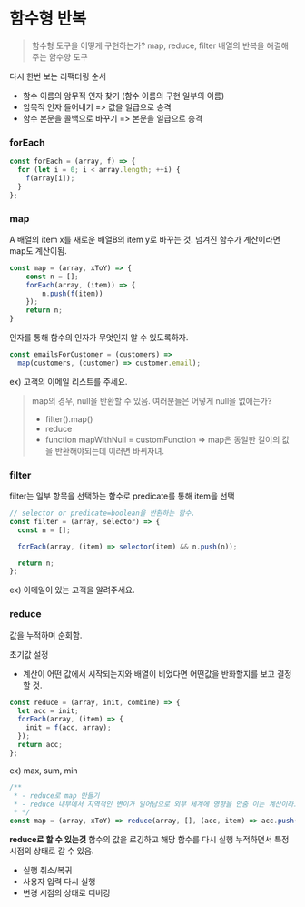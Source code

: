 # 함수형 반복

> 함수형 도구을 어떻게 구현하는가?
> map, reduce, filter 배열의 반복을 해결해주는 함수향 도구

다시 한번 보는 리팩터링 순서

- 함수 이름의 암무적 인자 찾기 (함수 이름의 구현 일부의 이름)
- 암묵적 인자 들어내기 => 값을 일급으로 승격
- 함수 본문을 콜백으로 바꾸기 => 본문을 일급으로 승격

### forEach

```js
const forEach = (array, f) => {
  for (let i = 0; i < array.length; ++i) {
    f(array[i]);
  }
};
```

### map

A 배열의 item x를 새로운 배열B의 item y로 바꾸는 것.
넘겨진 함수가 계산이라면 map도 계산이됨.

```js
const map = (array, xToY) => {
    const n = [];
    forEach(array, (item)) => {
        n.push(f(item))
    });
    return n;
}
```

인자를 통해 함수의 인자가 무엇인지 알 수 있도록하자.

```js
const emailsForCustomer = (customers) =>
  map(customers, (customer) => customer.email);
```

ex) 고객의 이메일 리스트를 주세요.

> map의 경우, null을 반환할 수 있음.
> 여러분들은 어떻게 null을 없애는가?
>
> - filter().map()
> - reduce
> - function mapWithNull = customFunction => map은 동일한 길이의 값을 반환해야되는데 이러면 바뀌자녀.

### filter

filter는 일부 항목을 선택하는 함수로 predicate를 통해 item을 선택

```js
// selector or predicate=boolean을 반환하는 함수.
const filter = (array, selector) => {
  const n = [];

  forEach(array, (item) => selector(item) && n.push(n));

  return n;
};
```

ex) 이메일이 있는 고객을 알려주세요.

### reduce

값을 누적하며 순회함.

초기값 설정

- 계산이 어떤 값에서 시작되는지와 배열이 비었다면 어떤값을 반화할지를 보고 결정할 것.

```js
const reduce = (array, init, combine) => {
  let acc = init;
  forEach(array, (item) => {
    init = f(acc, array);
  });
  return acc;
};
```

ex) max, sum, min

```js
/**
 * - reduce로 map 만들기
 * - reduce 내부에서 지역적인 변이가 일어남으로 외부 세계에 영향을 안줌 이는 계산이라고 볼 수 있음.
 * */
const map = (array, xToY) => reduce(array, [], (acc, item) => acc.push(item));
```

**reduce로 할 수 있는것**
함수의 값을 로깅하고 해당 함수를 다시 실행 누적하면서 특정 시점의 상태로 갈 수 있음.

- 실행 취소/복귀
- 사용자 입력 다시 실행
- 변경 시점의 상태로 디버깅
